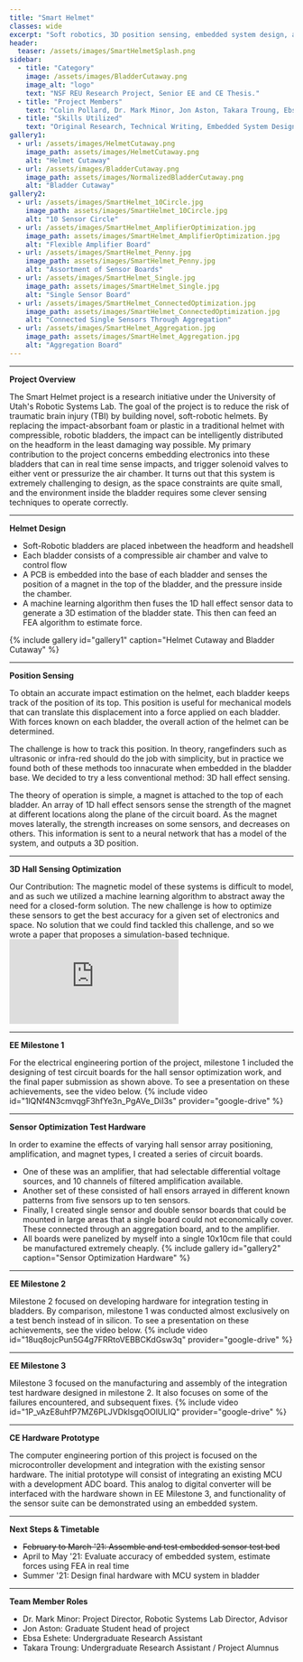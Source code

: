 ```yaml
---
title: "Smart Helmet"
classes: wide
excerpt: "Soft robotics, 3D position sensing, embedded system design, and more!"
header:
  teaser: /assets/images/SmartHelmetSplash.png
sidebar:
  - title: "Category"
    image: /assets/images/BladderCutaway.png
    image_alt: "logo"
    text: "NSF REU Research Project, Senior EE and CE Thesis."
  - title: "Project Members"
    text: "Colin Pollard, Dr. Mark Minor, Jon Aston, Takara Troung, Ebsa Eshete."
  - title: "Skills Utilized"
    text: "Original Research, Technical Writing, Embedded System Design, Mechanical Design, 3D Printing, PCB Design."
gallery1:
  - url: /assets/images/HelmetCutaway.png
    image_path: assets/images/HelmetCutaway.png
    alt: "Helmet Cutaway"
  - url: /assets/images/BladderCutaway.png
    image_path: assets/images/NormalizedBladderCutaway.png
    alt: "Bladder Cutaway"
gallery2:
  - url: /assets/images/SmartHelmet_10Circle.jpg
    image_path: assets/images/SmartHelmet_10Circle.jpg
    alt: "10 Sensor Circle"
  - url: /assets/images/SmartHelmet_AmplifierOptimization.jpg
    image_path: assets/images/SmartHelmet_AmplifierOptimization.jpg
    alt: "Flexible Amplifier Board"
  - url: /assets/images/SmartHelmet_Penny.jpg
    image_path: assets/images/SmartHelmet_Penny.jpg
    alt: "Assortment of Sensor Boards"
  - url: /assets/images/SmartHelmet_Single.jpg
    image_path: assets/images/SmartHelmet_Single.jpg
    alt: "Single Sensor Board"
  - url: /assets/images/SmartHelmet_ConnectedOptimization.jpg
    image_path: assets/images/SmartHelmet_ConnectedOptimization.jpg
    alt: "Connected Single Sensors Through Aggregation"
  - url: /assets/images/SmartHelmet_Aggregation.jpg
    image_path: assets/images/SmartHelmet_Aggregation.jpg
    alt: "Aggregation Board"
---
```


---

**Project Overview**

The Smart Helmet project is a research initiative under the University of Utah's Robotic Systems Lab. The goal of the project is to reduce the risk of traumatic brain injury (TBI) by building novel, soft-robotic helmets. By replacing the impact-absorbant foam or plastic in a traditional helmet with compressible, robotic bladders, the impact can be intelligently distributed on the headform in the least damaging way possible. My primary contribution to the project concerns embedding electronics into these bladders that can in real time sense impacts, and trigger solenoid valves to either vent or pressurize the air chamber. It turns out that this system is extremely challenging to design, as the space constraints are quite small, and the environment inside the bladder requires some clever sensing techniques to operate correctly.

---

**Helmet Design**
<ul>
  <li>Soft-Robotic bladders are placed inbetween the headform and headshell</li>
  <li>Each bladder consists of a compressible air chamber and valve to control flow</li>
  <li>A PCB is embedded into the base of each bladder and senses the position of a magnet in the top of the bladder, and the pressure inside the chamber.</li>
  <li>A machine learning algorithm then fuses the 1D hall effect sensor data to generate a 3D estimation of the bladder state. This then can feed an FEA algorithm to estimate force.</li>
</ul>
{% include gallery id="gallery1" caption="Helmet Cutaway and Bladder Cutaway" %}

---

**Position Sensing**

To obtain an accurate impact estimation on the helmet, each bladder keeps track of the position of its top. This position is useful for mechanical models that can translate this displacement into a force applied on each bladder. With forces known on each bladder, the overall action of the helmet can be determined.

The challenge is how to track this position. In theory, rangefinders such as ultrasonic or infra-red should do the job with simplicity, but in practice we found both of these methods too innacurate when embedded in the bladder base. We decided to try a less conventional method: 3D hall effect sensing.

The theory of operation is simple, a magnet is attached to the top of each bladder. An array of 1D hall effect sensors sense the strength of the magnet at different locations along the plane of the circuit board. As the magnet moves laterally, the strength increases on some sensors, and decreases on others. This information is sent to a neural network that has a model of the system, and outputs a 3D position.

---

**3D Hall Sensing Optimization**

Our Contribution: The magnetic model of these systems is difficult to model, and as such we utilized a machine learning algorithm to abstract away the need for a closed-form solution. The new challenge is how to optimize these sensors to get the best accuracy for a given set of electronics and space. No solution that we could find tackled this challenge, and so we wrote a paper that proposes a simulation-based technique.
<embed src="https://colinpollard.github.io/assets/documents/MagneticSensorDesign.pdf" type="application/pdf" />

---

**EE Milestone 1**

For the electrical engineering portion of the project, milestone 1 included the designing of test circuit boards for the hall sensor optimization work, and the final paper submission as shown above. To see a presentation on these achievements, see the video below.
{% include video id="1lQNf4N3cmvqgF3hfYe3n_PgAVe_DiI3s" provider="google-drive" %}

---

**Sensor Optimization Test Hardware**

In order to examine the effects of varying hall sensor array positioning, amplification, and magnet types, I created a series of circuit boards. 
- One of these was an amplifier, that had selectable differential voltage sources, and 10 channels of filtered amplification available. 
- Another set of these consisted of hall ensors arrayed in different known patterns from five sensors up to ten sensors. 
- Finally, I created single sensor and double sensor boards that could be mounted in large areas that a single board could not economically cover. These connected through an aggregation board, and to the amplifier.
- All boards were panelized by myself into a single 10x10cm file that could be manufactured extremely cheaply.
{% include gallery id="gallery2" caption="Sensor Optimization Hardware" %}

---

**EE Milestone 2**

Milestone 2 focused on developing hardware for integration testing in bladders. By comparison, milestone 1 was conducted almost exclusively on a test bench instead of in silicon. To see a presentation on these achievements, see the video below.
{% include video id="18uq8ojcPun5G4g7FRRtoVEBBCKdGsw3q" provider="google-drive" %}

---


**EE Milestone 3**

Milestone 3 focused on the manufacturing and assembly of the integration test hardware designed in milestone 2. It also focuses on some of the failures encountered, and subsequent fixes.
{% include video id="1P_vAzE8uhfP7MZ6PLJVDklsgqOOlULIQ" provider="google-drive" %}

---

**CE Hardware Prototype**

The computer engineering portion of this project is focused on the microcontroller development and integration with the existing sensor hardware. The initial prototype will consist of integrating an existing MCU with a development ADC board. This analog to digital converter will be interfaced with the hardware shown in EE Milestone 3, and functionality of the sensor suite can be demonstrated using an embedded system.

---

**Next Steps & Timetable**

- ~~February to March '21: Assemble and test embedded sensor test bed~~
- April to May '21: Evaluate accuracy of embedded system, estimate forces using FEA in real time
- Summer '21: Design final hardware with MCU system in bladder

---

**Team Member Roles**

- Dr. Mark Minor: Project Director, Robotic Systems Lab Director, Advisor
- Jon Aston: Graduate Student head of project
- Ebsa Eshete: Undergraduate Research Assistant
- Takara Troung: Undergraduate Research Assistant / Project Alumnus
